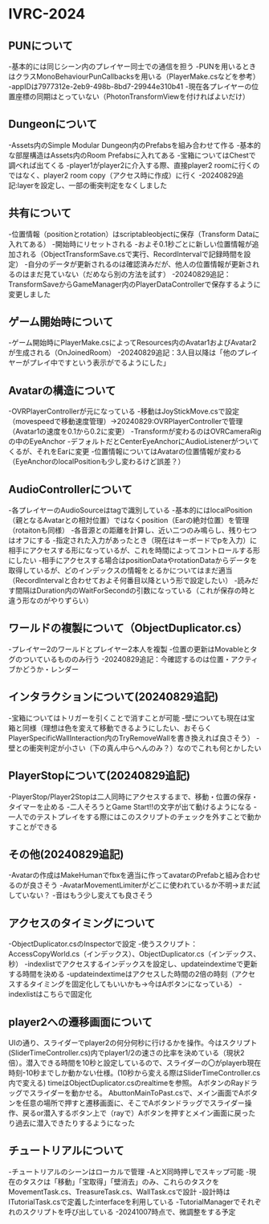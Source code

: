 # IVRC-2024

## PUNについて
-基本的には同じシーン内のプレイヤー同士での通信を担う
-PUNを用いるときはクラスMonoBehaviourPunCallbacksを用いる（PlayerMake.csなどを参考）
-appIDは7977312e-2eb9-498b-8bd7-29944e310b41
-現在各プレイヤーの位置座標の同期はとっていない（PhotonTransformViewを付ければよいだけ）

## Dungeonについて
-Assets内のSimple Modular Dungeon内のPrefabsを組み合わせて作る
-基本的な部屋構造はAssets内のRoom Prefabsに入れてある
-宝箱についてはChestで調べれば出てくる
-player1がplayer2に介入する際、直接player2 roomに行くのではなく、player2 room copy（アクセス時に作成）に行く
-20240829追記:layerを設定し、一部の衝突判定をなくしました

## 共有について
-位置情報（positionとrotation）はscriptableobjectに保存（Transform Dataに入れてある）
-開始時にリセットされる
-およそ0.1秒ごとに新しい位置情報が追加される（ObjectTransformSave.csで実行、RecordIntervalで記録時間を設定）
-自分のデータが更新されるのは確認済みだが、他人の位置情報が更新されるのはまだ見ていない（だめなら別の方法を試す）
-20240829追記：TransformSaveからGameManager内のPlayerDataControllerで保存するように変更しました

## ゲーム開始時について
-ゲーム開始時にPlayerMake.csによってResources内のAvatar1およびAvatar2が生成される（OnJoinedRoom）
-20240829追記：3人目以降は「他のプレイヤーがプレイ中ですという表示がでるようにした」

## Avatarの構造について
-OVRPlayerControllerが元になっている
-移動はJoyStickMove.csで設定（movespeedで移動速度管理）→20240829:OVRPlayerControllerで管理（Avatar1の速度を0.1から0.2に変更）
-Transformが変わるのはOVRCameraRigの中のEyeAnchor
-デフォルトだとCenterEyeAnchorにAudioListenerがついてくるが、それをEarに変更
-位置情報についてはAvatarの位置情報が変わる（EyeAnchorのlocalPositionも少し変わるけど誤差？）

## AudioControllerについて
-各プレイヤーのAudioSourceはtagで識別している
-基本的にはlocalPosition（親となるAvatarとの相対位置）ではなくposition（Earの絶対位置）を管理（rotaitonも同様）
-各音源との距離を計算し、近い二つのみ鳴らし、残り七つはオフにする
-指定された入力があったとき（現在はキーボードでpを入力）に相手にアクセスする形になっているが、これを時間によってコントロールする形にしたい
-相手にアクセスする場合はpositionDataやrotationDataからデータを取得しているが、どのインデックスの情報をとるかについてはまだ適当（RecordIntervalと合わせておよそ何番目以降という形で設定したい）
-読みだす間隔はDuration内のWaitForSecondの引数になっている（これが保存の時と違う形なのがやりずらい）

## ワールドの複製について（ObjectDuplicator.cs）
-プレイヤー2のワールドとプレイヤー2本人を複製
-位置の更新はMovableとタグのついているもののみ行う
-20240829追記：今確認するのは位置・アクティブかどうか・レンダー

## インタラクションについて(20240829追記)
-宝箱についてはトリガーを引くことで消すことが可能
-壁についても現在は宝箱と同様（理想は色を変えて移動できるようにしたい、おそらくPlayerSpecificWallInteraction内のTryRemoveWallを書き換えれば良さそう）
-壁との衝突判定が小さい（下の真ん中らへんのみ？）なのでこれも何とかしたい

## PlayerStopについて(20240829追記)
-PlayerStop/Player2Stopは二人同時にアクセスするまで、移動・位置の保存・タイマーを止める
-二人そろうとGame Start!!の文字が出て動けるようになる
-一人でのテストプレイをする際にはこのスクリプトのチェックを外すことで動かすことができる

## その他(20240829追記)
-Avatarの作成はMakeHumanでfbxを適当に作ってavatarのPrefabと組み合わせるのが良さそう
-AvatarMovementLimiterがどこに使われているか不明→まだ試していない？
-音はもう少し変えても良さそう

## アクセスのタイミングについて
-ObjectDuplicator.csのInspectorで設定
-使うスクリプト：AccessCopyWorld.cs（インデックス）、ObjectDuplicator.cs（インデックス、秒）
-indexlistでアクセスするインデックスを設定し、updateindextimeで更新する時間を決める
-updateindextimeはアクセスした時間の2倍の時刻（アクセスするタイミングを固定化してもいいかも→今はAボタンになっている）
-indexlistはこちらで固定化

## player2への遷移画面について
UIの通り、スライダーでplayer2の何分何秒に行けるかを操作。今はスクリプト(SliderTimeController.cs)内でplayer1/2の速さの比率を決めている（現状2倍）。潜入できる時間を10秒と設定しているので、スライダーの〇がplayerb現在時刻-10秒までしか動かない仕様。(10秒から変える際はSliderTimeController.cs内で変える)
timeはObjectDuplicator.csのrealtimeを参照。
AボタンのRayドラッグでスライダーを動かせる。
AbuttonMainToPast.csで、メイン画面でAボタンを任意の場所で押すと遷移画面に、そこでAボタンドラッグでスライダー操作、戻るor潜入するボタン上で（rayで）Aボタンを押すとメイン画面に戻ったり過去に潜入できたりするようになった

## チュートリアルについて
-チュートリアルのシーンはローカルで管理
-AとX同時押しでスキップ可能
-現在のタスクは「移動」「宝取得」「壁消去」のみ、これらのタスクをMovementTask.cs、TreasureTask.cs、WallTask.csで設計
-設計時はITutorialTask.csで定義したinterfaceを利用している
-TutorialManagerでそれぞれのスクリプトを呼び出している
-20241007時点で、微調整をする予定